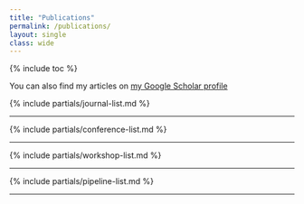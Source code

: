 ```yaml
---
title: "Publications"
permalink: /publications/
layout: single
class: wide  
---
```

{% include toc %}

You can also find my articles on [my Google Scholar profile](https://scholar.google.com/citations?user=uuo0zGAAAAAJ&hl=en)

{% include partials/journal-list.md %}

---

{% include partials/conference-list.md %}

---

{% include partials/workshop-list.md %}

---

{% include partials/pipeline-list.md %}

---


